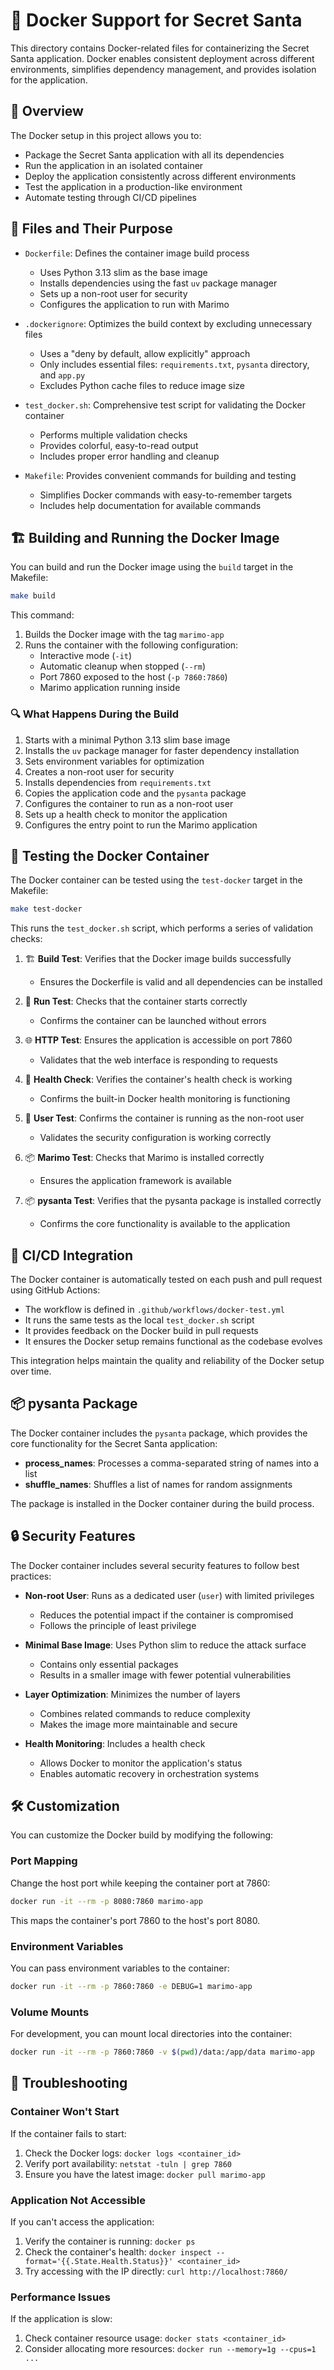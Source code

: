 # 🐳 Docker Support for Secret Santa

This directory contains Docker-related files for containerizing the
Secret Santa application. Docker enables consistent deployment across different
environments, simplifies dependency management, and provides isolation for the application.

## 🚀 Overview

The Docker setup in this project allows you to:

- Package the Secret Santa application with all its dependencies
- Run the application in an isolated container
- Deploy the application consistently across different environments
- Test the application in a production-like environment
- Automate testing through CI/CD pipelines

## 📄 Files and Their Purpose

- `Dockerfile`: Defines the container image build process
  - Uses Python 3.13 slim as the base image
  - Installs dependencies using the fast `uv` package manager
  - Sets up a non-root user for security
  - Configures the application to run with Marimo

- `.dockerignore`: Optimizes the build context by excluding unnecessary files
  - Uses a "deny by default, allow explicitly" approach
  - Only includes essential files: `requirements.txt`, `pysanta` directory, and `app.py`
  - Excludes Python cache files to reduce image size

- `test_docker.sh`: Comprehensive test script for validating the Docker container
  - Performs multiple validation checks
  - Provides colorful, easy-to-read output
  - Includes proper error handling and cleanup

- `Makefile`: Provides convenient commands for building and testing
  - Simplifies Docker commands with easy-to-remember targets
  - Includes help documentation for available commands

## 🏗️ Building and Running the Docker Image

You can build and run the Docker image using the `build` target in the Makefile:

```bash
make build
```

This command:

1. Builds the Docker image with the tag `marimo-app`
2. Runs the container with the following configuration:
   - Interactive mode (`-it`)
   - Automatic cleanup when stopped (`--rm`)
   - Port 7860 exposed to the host (`-p 7860:7860`)
   - Marimo application running inside

### 🔍 What Happens During the Build

1. Starts with a minimal Python 3.13 slim base image
2. Installs the `uv` package manager for faster dependency installation
3. Sets environment variables for optimization
4. Creates a non-root user for security
5. Installs dependencies from `requirements.txt`
6. Copies the application code and the `pysanta` package
7. Configures the container to run as a non-root user
8. Sets up a health check to monitor the application
9. Configures the entry point to run the Marimo application

## 🧪 Testing the Docker Container

The Docker container can be tested using the `test-docker` target in the Makefile:

```bash
make test-docker
```

This runs the `test_docker.sh` script, which performs a series of validation checks:

1. 🏗️ **Build Test**: Verifies that the Docker image builds successfully
   - Ensures the Dockerfile is valid and all dependencies can be installed

2. 🚀 **Run Test**: Checks that the container starts correctly
   - Confirms the container can be launched without errors

3. 🌐 **HTTP Test**: Ensures the application is accessible on port 7860
   - Validates that the web interface is responding to requests

4. 💓 **Health Check**: Verifies the container's health check is working
   - Confirms the built-in Docker health monitoring is functioning

5. 👤 **User Test**: Confirms the container is running as the non-root user
   - Validates the security configuration is working correctly

6. 📦 **Marimo Test**: Checks that Marimo is installed correctly
   - Ensures the application framework is available

7. 📦 **pysanta Test**: Verifies that the pysanta package is installed correctly
   - Confirms the core functionality is available to the application

## 🔄 CI/CD Integration

The Docker container is automatically tested on each push
and pull request using GitHub Actions:

- The workflow is defined in `.github/workflows/docker-test.yml`
- It runs the same tests as the local `test_docker.sh` script
- It provides feedback on the Docker build in pull requests
- It ensures the Docker setup remains functional as the codebase evolves

This integration helps maintain the quality and reliability
of the Docker setup over time.

## 📦 pysanta Package

The Docker container includes the `pysanta` package, which
provides the core functionality for the Secret Santa application:

- **process_names**: Processes a comma-separated string of names into a list
- **shuffle_names**: Shuffles a list of names for random assignments

The package is installed in the Docker container during the build process.

## 🔒 Security Features

The Docker container includes several security features to follow best practices:

- **Non-root User**: Runs as a dedicated user (`user`) with limited privileges
  - Reduces the potential impact if the container is compromised
  - Follows the principle of least privilege

- **Minimal Base Image**: Uses Python slim to reduce the attack surface
  - Contains only essential packages
  - Results in a smaller image with fewer potential vulnerabilities

- **Layer Optimization**: Minimizes the number of layers
  - Combines related commands to reduce complexity
  - Makes the image more maintainable and secure

- **Health Monitoring**: Includes a health check
  - Allows Docker to monitor the application's status
  - Enables automatic recovery in orchestration systems

## 🛠️ Customization

You can customize the Docker build by modifying the following:

### Port Mapping

Change the host port while keeping the container port at 7860:

```bash
docker run -it --rm -p 8080:7860 marimo-app
```

This maps the container's port 7860 to the host's port 8080.

### Environment Variables

You can pass environment variables to the container:

```bash
docker run -it --rm -p 7860:7860 -e DEBUG=1 marimo-app
```

### Volume Mounts

For development, you can mount local directories into the container:

```bash
docker run -it --rm -p 7860:7860 -v $(pwd)/data:/app/data marimo-app
```

## 🔧 Troubleshooting

### Container Won't Start

If the container fails to start:

1. Check the Docker logs: `docker logs <container_id>`
2. Verify port availability: `netstat -tuln | grep 7860`
3. Ensure you have the latest image: `docker pull marimo-app`

### Application Not Accessible

If you can't access the application:

1. Verify the container is running: `docker ps`
2. Check the container's health:
   `docker inspect --format='{{.State.Health.Status}}' <container_id>`
3. Try accessing with the IP directly: `curl http://localhost:7860/`

### Performance Issues

If the application is slow:

1. Check container resource usage: `docker stats <container_id>`
2. Consider allocating more resources: `docker run --memory=1g --cpus=1 ...`
